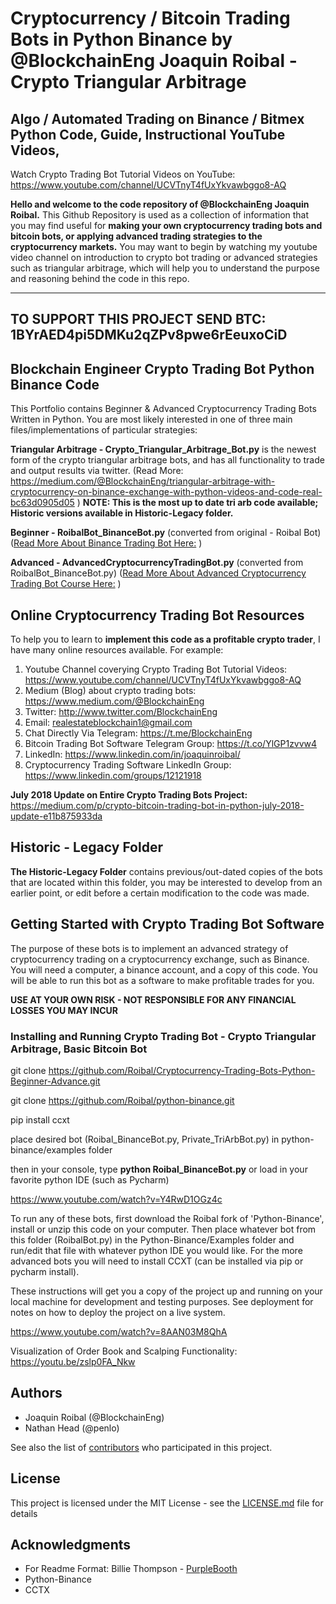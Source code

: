 # Cryptocurrency / Bitcoin Trading Bots in Python Binance by @BlockchainEng Joaquin Roibal - Crypto Triangular Arbitrage 
## Algo / Automated Trading on Binance / Bitmex Python Code, Guide, Instructional YouTube Videos,

Watch Crypto Trading Bot Tutorial Videos on YouTube: https://www.youtube.com/channel/UCVTnyT4fUxYkvawbggo8-AQ

**Hello and welcome to the code repository of @BlockchainEng Joaquin Roibal.** This Github Repository is used as a collection of information that you may find useful for **making your own cryptocurrency trading bots and bitcoin bots, or applying advanced trading strategies to the cryptocurrency markets.** You may want to begin by watching my youtube video channel on introduction to crypto bot trading or advanced strategies such as triangular arbitrage, which will help you to understand the purpose and reasoning behind the code in this repo. 

---
TO SUPPORT THIS PROJECT SEND BTC: 1BYrAED4pi5DMKu2qZPv8pwe6rEeuxoCiD
---

## Blockchain Engineer Crypto Trading Bot Python Binance Code

This Portfolio contains Beginner &amp; Advanced Cryptocurrency Trading Bots Written in Python. You are most likely interested in one of three main files/implementations of particular strategies:

**Triangular Arbitrage - Crypto_Triangular_Arbitrage_Bot.py** is the newest form of the crypto triangular arbitrage bots, and has all functionality to trade and output results via twitter. (Read More: https://medium.com/@BlockchainEng/triangular-arbitrage-with-cryptocurrency-on-binance-exchange-with-python-videos-and-code-real-bc63d0905d05 ) **NOTE: This is the most up to date tri arb code available; Historic versions available in Historic-Legacy folder.**

**Beginner - RoibalBot_BinanceBot.py** (converted from original - Roibal Bot) ([Read More About Binance Trading Bot Here:](https://medium.com/@BlockchainEng/how-to-build-an-automated-cryptocurrency-trading-bot-on-binance-with-python-2cd9b5874e44) )

**Advanced - AdvancedCryptocurrencyTradingBot.py** (converted from RoibalBot_BinanceBot.py) ([Read More About Advanced Cryptocurrency Trading Bot Course Here:](https://medium.com/@BlockchainEng/advanced-cryptocurrency-trading-bot-python-open-source-chapters-5-6-7-72b36b378750) )

## Online Cryptocurrency Trading Bot Resources

To help you to learn to **implement this code as a profitable crypto trader**, I have many online resources available. For example:

1. Youtube Channel coverying Crypto Trading Bot Tutorial Videos: https://www.youtube.com/channel/UCVTnyT4fUxYkvawbggo8-AQ
2. Medium (Blog) about crypto trading bots: https://www.medium.com/@BlockchainEng
3. Twitter: http://www.twitter.com/BlockchainEng
4. Email: realestateblockchain1@gmail.com 
6. Chat Directly Via Telegram: https://t.me/BlockchainEng
7. Bitcoin Trading Bot Software Telegram Group: https://t.co/YlGP1zvvw4
8. LinkedIn: https://www.linkedin.com/in/joaquinroibal/
9. Cryptocurrency Trading Software LinkedIn Group: https://www.linkedin.com/groups/12121918

**July 2018 Update on Entire Crypto Trading Bots Project:** https://medium.com/p/crypto-bitcoin-trading-bot-in-python-july-2018-update-e11b875933da 


## Historic - Legacy Folder 

**The Historic-Legacy Folder** contains previous/out-dated copies of the bots that are located within this folder, you may be interested to develop from an earlier point, or edit before a certain modification to the code was made. 


## Getting Started with Crypto Trading Bot Software

The purpose of these bots is to implement an advanced strategy of cryptocurrency trading on a cryptocurrency exchange, such as Binance. You will need a computer, a binance account, and a copy of this code. You will be able to run this bot as a software to make profitable trades for you. 

**USE AT YOUR OWN RISK - NOT RESPONSIBLE FOR ANY FINANCIAL LOSSES YOU MAY INCUR**


### Installing and Running Crypto Trading Bot - Crypto Triangular Arbitrage, Basic Bitcoin Bot

git clone https://github.com/Roibal/Cryptocurrency-Trading-Bots-Python-Beginner-Advance.git

git clone https://github.com/Roibal/python-binance.git

pip install ccxt

place desired bot (Roibal_BinanceBot.py, Private_TriArbBot.py) in python-binance/examples folder

then in your console, type **python Roibal_BinanceBot.py** or load in your favorite python IDE (such as Pycharm)

https://www.youtube.com/watch?v=Y4RwD1OGz4c

To run any of these bots, first download the Roibal fork of 'Python-Binance', install or unzip this code on your computer. Then place whatever bot from this folder (RoibalBot.py) in the Python-Binance/Examples folder and run/edit that file with whatever python IDE you would like. For the more advanced bots you will need to install CCXT (can be installed via pip or pycharm install).

These instructions will get you a copy of the project up and running on your local machine for development and testing purposes. See deployment for notes on how to deploy the project on a live system.

https://www.youtube.com/watch?v=8AAN03M8QhA

Visualization of Order Book and Scalping Functionality: https://youtu.be/zslp0FA_Nkw

## Authors

* Joaquin Roibal (@BlockchainEng)
* Nathan Head (@penlo)

See also the list of [contributors](https://github.com/Roibal/Cryptocurrency-Trading-Bots-Python-Beginner-Advance/graphs/contributors) who participated in this project.

## License

This project is licensed under the MIT License - see the [LICENSE.md](LICENSE.md) file for details

## Acknowledgments

* For Readme Format: Billie Thompson - [PurpleBooth](https://github.com/PurpleBooth)
* Python-Binance
* CCTX
